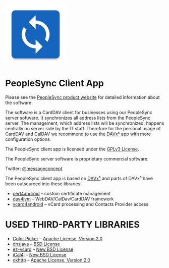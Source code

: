 ![PeopleSync logo](app/src/main/res/mipmap-xxxhdpi/ic_launcher.png)

PeopleSync Client App
=====================

Please see the [PeopleSync product website](http://peoplesync.messageconcept.com) for
detailed information about the software.

The software is a CardDAV client for businesses using our PeopleSync server
software. It synchronizes all address lists from the PeopleSync server. The
management, which address lists will be synchronized, happens centrally on
server side by the IT staff. Therefore for the personal usage of CardDAV and
CalDAV we recommend to use the [DAVx⁵](https://www.davx5.com)
app with more configuration options.


The PeopleSync client app is licensed under the [GPLv3 License](LICENSE).

The PeopleSync server software is proprietary commercial software.

Twitter: [@messageconcept](https://twitter.com/messageconcept)


The PeopleSync client app is based on [DAVx⁵](https://www.davx5.com) and parts of DAVx⁵ have been
outsourced into these libraries:

* [cert4android](https://gitlab.com/bitfireAT/cert4android) – custom certificate management
* [dav4jvm](https://gitlab.com/bitfireAT/dav4jvm) – WebDAV/CalDav/CardDAV framework
* [vcard4android](https://gitlab.com/bitfireAT/vcard4android) – vCard processing and Contacts Provider access


USED THIRD-PARTY LIBRARIES
==========================

* [Color Picker](https://github.com/jaredrummler/ColorPicker) – [Apache License, Version 2.0](https://github.com/jaredrummler/ColorPicker/LICENSE)
* [dnsjava](http://www.xbill.org/dnsjava/) – [BSD License](http://www.xbill.org/dnsjava/dnsjava-current/LICENSE)
* [ez-vcard](https://github.com/mangstadt/ez-vcard) – [New BSD License](http://opensource.org/licenses/BSD-3-Clause)
* [iCal4j](https://github.com/ical4j/ical4j) – [New BSD License](http://sourceforge.net/p/ical4j/ical4j/ci/default/tree/LICENSE)
* [okhttp](https://square.github.io/okhttp) – [Apache License, Version 2.0](https://square.github.io/okhttp/#license)
